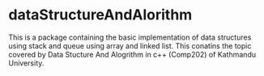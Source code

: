 # dataStructureAndAlorithm
This is a  package containing the basic implementation of data structures using stack and queue using array and linked list. This conatins the topic covered by Data Stucture And Alogrithm in c++ (Comp202) of Kathmandu University.
